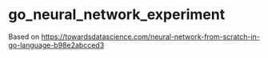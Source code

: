# go_neural_network_experiment

Based on https://towardsdatascience.com/neural-network-from-scratch-in-go-language-b98e2abcced3

